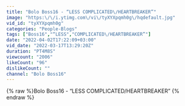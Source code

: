 ```yaml
---
title: "Bolo Boss16 - “LESS COMPLICATED\/HEARTBREAKER”"
image: "https:\/\/i.ytimg.com\/vi\/tyXYXpqmh0g\/hqdefault.jpg"
vid_id: "tyXYXpqmh0g"
categories: "People-Blogs"
tags: ["Boss16","“LESS","COMPLICATED\/HEARTBREAKER”"]
date: "2022-04-02T17:22:09+03:00"
vid_date: "2022-03-17T13:29:20Z"
duration: "PT4M8S"
viewcount: "2006"
likeCount: "96"
dislikeCount: ""
channel: "Bolo Boss16"
---
```

{% raw %}Bolo Boss16 - “LESS COMPLICATED/HEARTBREAKER” {% endraw %}
